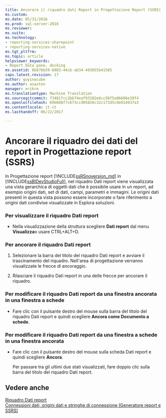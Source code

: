 ```yaml
---
title: Ancorare il riquadro dati Report in Progettazione Report (SSRS) | Documenti Microsoft
ms.custom: 
ms.date: 05/31/2016
ms.prod: sql-server-2016
ms.reviewer: 
ms.suite: 
ms.technology:
- reporting-services-sharepoint
- reporting-services-native
ms.tgt_pltfrm: 
ms.topic: article
helpviewer_keywords:
- Report Data pane, docking
ms.assetid: 8b87bb59-6083-44cb-ab34-493855b41585
caps.latest.revision: 17
author: guyinacube
ms.author: asaxton
manager: erikre
ms.translationtype: Machine Translation
ms.sourcegitcommit: f3481fcc2bb74eaf93182e6cc58f5a06666e10f4
ms.openlocfilehash: 69b608f7c673ccd05826c32c173d5cde014937a3
ms.contentlocale: it-it
ms.lasthandoff: 06/22/2017

---
```

# <a name="dock-the-report-data-pane-in-report-designer-ssrs"></a>Ancorare il riquadro dei dati del report in Progettazione report (SSRS)
  In Progettazione report [!INCLUDE[ssRSnoversion_md](../../includes/ssrsnoversion-md.md)] in [!INCLUDE[ssBIDevStudioFull](../../includes/ssbidevstudiofull-md.md)], nel riquadro Dati report viene visualizzata una vista gerarchica di oggetti dati che è possibile usare in un report, ad esempio origini dati, set di dati, campi, parametri e immagini. Le origini dati presenti in questa vista possono essere incorporate o fare riferimento a origini dati condivise visualizzate in Esplora soluzioni.  
  
### <a name="to-display-the-report-data-pane"></a>Per visualizzare il riquadro Dati report  
  
-   Nella visualizzazione della struttura scegliere **Dati report** dal menu **Visualizza**o usare CTRL+ALT+D.
  
### <a name="to-dock-the-report-data-pane"></a>Per ancorare il riquadro Dati report  
  
1.  Selezionare la barra del titolo del riquadro Dati report e avviare il trascinamento del riquadro. Nell'area di progettazione verranno visualizzate le frecce di ancoraggio.  
  
2.  Rilasciare il riquadro Dati report in una delle frecce per ancorare il riquadro.  
  
### <a name="to-change-the-report-data-pane-from-a-docked-window-to-a-tabbed-window"></a>Per modificare il riquadro Dati report da una finestra ancorata in una finestra a schede  
  
-   Fare clic con il pulsante destro del mouse sulla barra del titolo del riquadro Dati report e quindi scegliere **Ancora come Documento a schede**.  
  
### <a name="to-change-the-report-data-pane-from-a-tabbed-window-to-a-docked-window"></a>Per modificare il riquadro Dati report da una finestra a schede in una finestra ancorata  
  
-   Fare clic con il pulsante destro del mouse sulla scheda Dati report e quindi scegliere **Ancora**.  
  
     Per passare tra gli ultimi due stati visualizzati, fare doppio clic sulla barra del titolo del riquadro Dati report.  
  
## <a name="see-also"></a>Vedere anche  
 [Riquadro Dati report](../../reporting-services/report-data/report-data-pane.md)   
 [Connessioni dati, origini dati e stringhe di connessione &#40;Generatore report e SSRS&#41;](../../reporting-services/report-data/data-connections-data-sources-and-connection-strings-report-builder-and-ssrs.md)  
  
  

